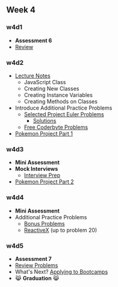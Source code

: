 ## Week 4

### w4d1
+ **Assessment 6**
+ [Review][w4d1-lecture-notes]

[w4d1-lecture-notes]:./d1/lecture_notes.md

### w4d2
+ [Lecture Notes][w4d2-lecture-notes]
  + JavaScript Class
  + Creating New Classes
  + Creating Instance Variables
  + Creating Methods on Classes
+ Introduce Additional Practice Problems
  + [Selected Project Euler Problems](../other/project_euler.md)
    + [Solutions](../solutions/w4/projectEuler)
  + [Free Coderbyte Problems](https://coderbyte.com/challenges/)
+ [Pokemon Project Part 1][pokemon_1]

[w4d2-lecture-notes]:./d2/lecture_notes.md

### w4d3
+ **Mini Assessment**
+ **Mock Interviews**
  + [Interview Prep](./d4/interview_prep.md)
+ [Pokemon Project Part 2][pokemon_2]

[interview_prompts]:./d4/interview_prompts.js

### w4d4
+ **Mini Assessment**
+ Additional Practice Problems
  + [Bonus Problems](../bonus_problems)
  + [ReactiveX](http://reactivex.io/learnrx/) (up to problem 20)

[pokemon_1]:./pokemon/pokemon.md
[pokemon_2]:./pokemon/battle.md

### w4d5
+ **Assessment 7**
+ [Review Problems][w4-review-problems]
+ What's Next? [Applying to Bootcamps](../other/whats_next.md)
+ :joy_cat: **Graduation** :joy_cat:

[w4-review-problems]:./d4/review.js
